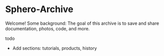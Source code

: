 # Sphero-Archive

Welcome! Some background: The goal of this archive is to save and share documentation, photos, code, and more.

todo
- Add sections: tutorials, products, history
